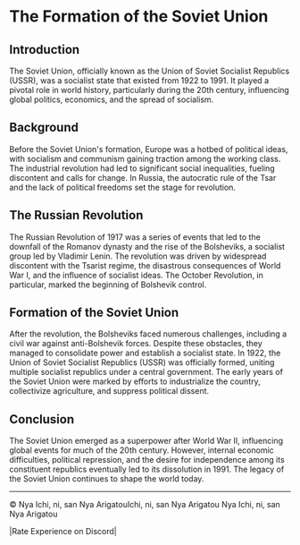 # The Formation of the Soviet Union

## Introduction

The Soviet Union, officially known as the Union of Soviet Socialist Republics (USSR), was a socialist state that existed from 1922 to 1991. It played a pivotal role in world history, particularly during the 20th century, influencing global politics, economics, and the spread of socialism.

## Background

Before the Soviet Union's formation, Europe was a hotbed of political ideas, with socialism and communism gaining traction among the working class. The industrial revolution had led to significant social inequalities, fueling discontent and calls for change. In Russia, the autocratic rule of the Tsar and the lack of political freedoms set the stage for revolution.

## The Russian Revolution

The Russian Revolution of 1917 was a series of events that led to the downfall of the Romanov dynasty and the rise of the Bolsheviks, a socialist group led by Vladimir Lenin. The revolution was driven by widespread discontent with the Tsarist regime, the disastrous consequences of World War I, and the influence of socialist ideas. The October Revolution, in particular, marked the beginning of Bolshevik control.

## Formation of the Soviet Union

After the revolution, the Bolsheviks faced numerous challenges, including a civil war against anti-Bolshevik forces. Despite these obstacles, they managed to consolidate power and establish a socialist state. In 1922, the Union of Soviet Socialist Republics (USSR) was officially formed, uniting multiple socialist republics under a central government. The early years of the Soviet Union were marked by efforts to industrialize the country, collectivize agriculture, and suppress political dissent.

## Conclusion

The Soviet Union emerged as a superpower after World War II, influencing global events for much of the 20th century. However, internal economic difficulties, political repression, and the desire for independence among its constituent republics eventually led to its dissolution in 1991. The legacy of the Soviet Union continues to shape the world today.

---

© Nya Ichi, ni, san Nya ArigatouIchi, ni, san Nya Arigatou Nya Ichi, ni, san Nya Arigatou

|Rate Experience on Discord|
